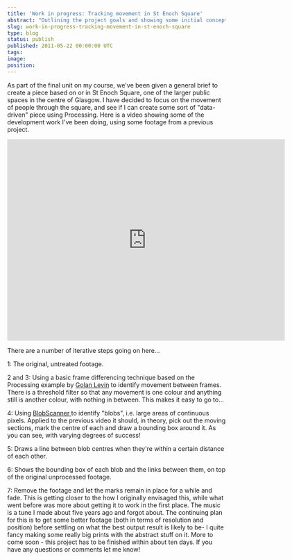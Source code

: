 ```yaml
---
title: 'Work in progress: Tracking movement in St Enoch Square'
abstract: "Outlining the project goals and showing some initial concepts for tracking movement in a public space using Processing."
slug: work-in-progress-tracking-movement-in-st-enoch-square
type: blog
status: publish
published: 2011-05-22 00:00:00 UTC
tags: 
image: 
position: 
---
```


As part of the final unit on my course, we've been given a general
brief to create a piece based on or in St Enoch Square, one of the
larger public spaces in the centre of Glasgow. I have decided to focus
on the movement of people through the square, and see if I can create
some sort of \"data-driven\" piece using Processing. Here is a video
showing some of the development work I've been doing, using some
footage from a previous project.

<iframe src="https://player.vimeo.com/video/23937318" width="640" height="464" frameborder="0" webkitallowfullscreen="" mozallowfullscreen="" allowfullscreen=""></iframe>

There are a number of iterative steps going on here...

1: The original, untreated footage.

2 and 3: Using a basic frame differencing technique based on the
Processing example by [Golan Levin][1] to identify
movement between frames. There is a threshold filter so that any
movement is one colour and anything still is another colour, with
nothing in between. This makes it easy to go to...

4: Using [BlobScanner ][2] to identify \"blobs\",
i.e. large areas of continuous pixels. Applied to the previous video it
should, in theory, pick out the moving sections, mark the centre of each
and draw a bounding box around it. As you can see, with varying degrees
of success!

5: Draws a line between blob centres when they're within a certain
distance of each other.

6: Shows the bounding box of each blob and the links between them, on
top of the original unprocessed footage.

7: Remove the footage and let the marks remain in place for a while and
fade. This is getting closer to the how I originally envisaged this,
while what went before was more about getting it to work in the first
place. The music is a tune I made about five years ago and forgot about.
The continuing plan for this is to get some better footage (both in
terms of resolution and position) before settling on what the best
output result is likely to be- I quite fancy making some really big
prints with the abstract stuff on it. More to come soon - this project
has to be finished within about ten days. If you have any questions or
comments let me know!



[1]: http://www.flong.com/
[2]: http://sites.google.com/site/blobscanner/
